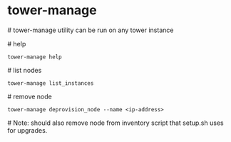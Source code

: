 # tower-manage

\# tower-manage utility can be run on any tower instance

\# help

`tower-manage help`

\# list nodes

`tower-manage list_instances`

\# remove node

`tower-manage deprovision_node --name <ip-address>`

\# Note: should also remove node from inventory script that setup.sh uses for upgrades.


